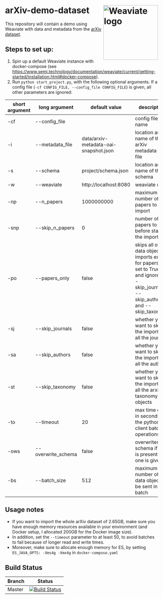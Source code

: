 # arXiv-demo-dataset  <img alt='Weaviate logo' src='https://raw.githubusercontent.com/semi-technologies/weaviate/19de0956c69b66c5552447e84d016f4fe29d12c9/docs/assets/weaviate-logo.png' width='180' align='right' />

This repository will contain a demo using Weaviate with data and metadata from the [arXiv dataset](https://www.kaggle.com/Cornell-University/arxiv).

## Steps to set up:
1. Spin up a default Weaviate instance with docker-compose (see https://www.semi.technology/documentation/weaviate/current/getting-started/installation.html#docker-compose).
2. Run `python start_project.py`, with the following optional arguments. If a config file (`-cf CONFIG_FILE, --config_file CONFIG_FILE`) is given, all other parameters are ignored:
  
  | short argument | long argument | default value | description |
  | ------ | ------ | ------ | ------ | 
  | -cf | --config_file |  | config file name |
  | -i | --metadata_file | data/arxiv-metadata-oai-snapshot.json | location and name of the arXiv metadata json file |
  | -s | --schema | project/schema.json | location and name of the schema |
  | -w | --weaviate | http://localhost:8080 | weaviate url |
  | -np | --n_papers | 1000000000 | maximum number of papers to import |
  | -snp | --skip_n_papers | 0 | number of papers to skip before starting the import |
  | -po | --papers_only | false | skips all other data object imports except for papers if set to True, and ignores --skip_journals, --skip_authors and --skip_taxonomy |
  | -sj | --skip_journals | false | whether you want to skip the import of all the journals |
  | -sa | --skip_authors | false | whether you want to skip the import of all the authors |
  | -st | --skip_taxonomy | false | whether you want to skip the import of all the arxiv taxonomy objects |
  | -to | --timeout | 20 | max time out in seconds for the python client batching operations |
  | -ows | --overwrite_schema | false | overwrites the schema if one is present and one is given |
  | -bs | --batch_size | 512 | maximum number of data objects to be sent in one batch |

## Usage notes
- If you want to import the whole arXiv dataset of 2.65GB, make sure you have enough memory resources available in your environment (and Docker setup, I allocated 200GB for the Docker image size). 
- In addition, set the `--timeout` parameter to at least 50, to avoid batches to fail because of longer read and write times.
- Moreover, make sure to allocate enough memory for ES, by setting `ES_JAVA_OPTS: -Xms4g -Xmx4g` in `docker-compose.yaml`

## Build Status

| Branch   | Status        |
| -------- |:-------------:|
| Master   | [![Build Status](https://travis-ci.com/semi-technologies/weaviate-python-client.svg?token=1qdvi3hJanQcWdqEstmy&branch=master)](https://travis-ci.com/semi-technologies/weaviate-python-client)
